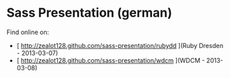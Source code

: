 # Sass Presentation (german)


Find online on:
* [ http://zealot128.github.com/sass-presentation/rubydd ](Ruby Dresden  - 2013-03-07)
* [ http://zealot128.github.com/sass-presentation/wdcm ](WDCM - 2013-03-08)

